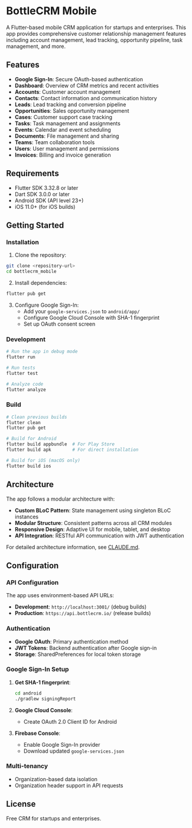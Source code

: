 # BottleCRM Mobile

A Flutter-based mobile CRM application for startups and enterprises. This app provides comprehensive customer relationship management features including account management, lead tracking, opportunity pipeline, task management, and more.

## Features

- **Google Sign-In**: Secure OAuth-based authentication
- **Dashboard**: Overview of CRM metrics and recent activities
- **Accounts**: Customer account management
- **Contacts**: Contact information and communication history
- **Leads**: Lead tracking and conversion pipeline
- **Opportunities**: Sales opportunity management
- **Cases**: Customer support case tracking
- **Tasks**: Task management and assignments
- **Events**: Calendar and event scheduling
- **Documents**: File management and sharing
- **Teams**: Team collaboration tools
- **Users**: User management and permissions
- **Invoices**: Billing and invoice generation

## Requirements

- Flutter SDK 3.32.8 or later
- Dart SDK 3.0.0 or later
- Android SDK (API level 23+)
- iOS 11.0+ (for iOS builds)

## Getting Started

### Installation

1. Clone the repository:
```bash
git clone <repository-url>
cd bottlecrm_mobile
```

2. Install dependencies:
```bash
flutter pub get
```

3. Configure Google Sign-In:
   - Add your `google-services.json` to `android/app/`
   - Configure Google Cloud Console with SHA-1 fingerprint
   - Set up OAuth consent screen

### Development

```bash
# Run the app in debug mode
flutter run

# Run tests
flutter test

# Analyze code
flutter analyze
```

### Build

```bash
# Clean previous builds
flutter clean
flutter pub get

# Build for Android
flutter build appbundle  # For Play Store
flutter build apk        # For direct installation

# Build for iOS (macOS only)
flutter build ios
```

## Architecture

The app follows a modular architecture with:

- **Custom BLoC Pattern**: State management using singleton BLoC instances
- **Modular Structure**: Consistent patterns across all CRM modules
- **Responsive Design**: Adaptive UI for mobile, tablet, and desktop
- **API Integration**: RESTful API communication with JWT authentication

For detailed architecture information, see [CLAUDE.md](CLAUDE.md).

## Configuration

### API Configuration
The app uses environment-based API URLs:
- **Development**: `http://localhost:3001/` (debug builds)
- **Production**: `https://api.bottlecrm.io/` (release builds)

### Authentication
- **Google OAuth**: Primary authentication method
- **JWT Tokens**: Backend authentication after Google sign-in
- **Storage**: SharedPreferences for local token storage

### Google Sign-In Setup

1. **Get SHA-1 fingerprint**:
   ```bash
   cd android
   ./gradlew signingReport
   ```

2. **Google Cloud Console**:
   - Create OAuth 2.0 Client ID for Android

3. **Firebase Console**:
   - Enable Google Sign-In provider
   - Download updated `google-services.json`

### Multi-tenancy
- Organization-based data isolation
- Organization header support in API requests

## License

Free CRM for startups and enterprises.
